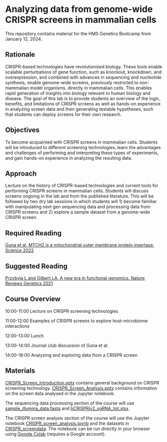 # Analyzing data from genome-wide CRISPR screens in mammalian cells

This repository contains material for the HMS Genetics Bootcamp from January 12, 2024.

## Rationale
CRISPR-based technologies have revolutionized biology. These tools enable scalable perturbations of gene function, such as knockout, knockdown, and overexpression, and combined with advances in sequencing and nucleotide synthesis, enable genome-wide screens, previously restricted to non-mammalian model organisms, directly in mammalian cells. This enables rapid generation of insights into biology relevant to human biology and disease. The goal of this lab is to provide students an overview of the logic, benefits, and limitations of CRISPR screens as well as hands-on experience in analyzing screen data and then generating testable hypotheses, such that students can deploy screens for their own research.

## Objectives
To become acquainted with CRISPR screens in mammalian cells. Students will be introduced to different screening technologies, learn the advantages and challenges of performing and interpreting these types of experiments, and gain hands-on experience in analyzing the resulting data.

## Approach
Lecture on the history of CRISPR-based technologies and current tools for performing CRISPR screens in mammalian cells. Students will discuss screens ongoing in the lab and from the published literature. This will be followed by two dry lab sessions in which students will 1) become familiar with manipulating next gen sequencing data and processing data from CRISPR screens and 2) explore a sample dataset from a genome-wide CRISPR screen.

## Required Reading
[Guna et al. MTCH2 is a mitochondrial outer membrane protein insertase. Science 2022](https://doi.org/10.1126/science.add1856)

## Suggested Reading
[Przybyla L and Gilbert LA. A new era in functional genomics. Nature Reviews Genetics 2021](https://doi.org/10.1038/s41576-021-00409-w)

## Course Overview
10:00-11:00  Lecture on CRISPR screening technologies

11:00-12:00 Examples of CRISPR screens to explore host-microbiome interactions

12:00-13:00 Lunch

13:00-14:00 Journal club discussion of Guna et al.

14:00-16:00 Analyzing and exploring data from a CRISPR screen

## Materials
[CRISPR_Screen_Introduction.pptx](CRISPR_Screen_Introduction.pptx) contains general background on CRISPR screening technology. [CRISPR_Screen_Analysis.pptx](CRISPR_Screen_Analysis.pptx) contains information on the screen data analysed in the Jupyter notebook. 

The sequencing data processing section of the course will use [sample_illumina_data.fastq](sample_illumina_data.fastq) and [hCRISPRiv2_sgRNA_list.xlsx](hCRISPRiv2_sgRNA_list.xlsx).

The CRISPR screen analysis section of the course will use the Jupyter notebook [CRISPR_screen_analysis.ipynb](CRISPR_screen_analysis.ipynb) and the datasets in [CRISPR_screendata](CRISPR_screendata). The notebook can be run directly in your browser using [Google Colab](https://colab.research.google.com/github/nolanmaier/2024_GeneticsBootcamp/blob/main/CRISPR_screen_analysis.ipynb) (requires a Google account).
